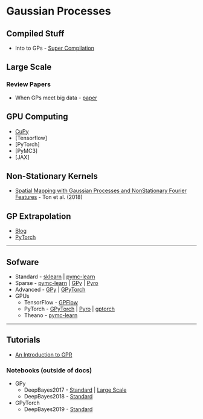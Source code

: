 # Gaussian Processes

## Compiled Stuff

* Into to GPs - [Super Compilation](https://ebonilla.github.io/gaussianprocesses/)


## Large Scale



### Review Papers

* When GPs meet big data - [paper](https://arxiv.org/pdf/1807.01065.pdf)


## GPU Computing

* [CuPy](https://github.com/ericmjl/bayesian-analysis-recipes/blob/master/notebooks/gp-cupy.ipynb)
* [Tensorflow]
* [PyTorch]
* [PyMC3]
* [JAX]

## Non-Stationary Kernels

* [Spatial Mapping with Gaussian Processes and NonStationary Fourier Features](https://www.sciencedirect.com/science/article/pii/S2211675317302890) - Ton et al. (2018)


## GP Extrapolation

* [Blog](https://www.danielemaasit.com/post/2018/03/19/gaussian-processes-with-spectral-mixture-kernels-to-implicitly-capture-hidden-structure-from-data/)
* [PyTorch](https://gpytorch.readthedocs.io/en/latest/examples/01_Simple_GP_Regression/Spectral_Mixture_GP_Regression.html)


---
## Sofware

* Standard - [sklearn][1] | [pymc-learn][2]
* Sparse - [pymc-learn][2] | [GPy][4] | [Pyro][3]
* Advanced - [GPy][4] | [GPyTorch][5]
* GPUs
  * TensorFlow - [GPFlow][5]
  * PyTorch - [GPyTorch][5] | [Pyro][3] | [gptorch][7]
  * Theano - [pymc-learn][2]


[1]: https://scikit-learn.org/stable/modules/gaussian_process.html
[2]: https://www.pymc-learn.org/
[3]: http://pyro.ai/examples/gp.html
[4]: http://sheffieldml.github.io/GPy/
[5]: https://github.com/cornellius-gp/gpytorch
[6]: https://gpflow.readthedocs.io/en/develop/#
[7]: https://github.com/cics-nd/gptorch/


---
## Tutorials

* [An Introduction to GPR](https://juanitorduz.github.io/gaussian_process_reg/)


### Notebooks (outside of docs)

* GPy
  * DeepBayes2017 - [Standard](https://github.com/bayesgroup/deepbayes2017/blob/master/sem4-GP/1_GP_basics_filled.ipynb) | [Large Scale](https://github.com/bayesgroup/deepbayes2017/blob/master/sem4-GP/3_LargeScaleGP_filled.ipynb)
  * DeepBayes2018 - [Standard](https://github.com/bayesgroup/deepbayes-2018/blob/master/day5_gp/gp_basic_filled.ipynb)
* GPyTorch
  * DeepBayes2019 - [Standard](https://github.com/bayesgroup/deepbayes-2019/blob/master/seminars/day4/gp/GP/gp_solution.ipynb)